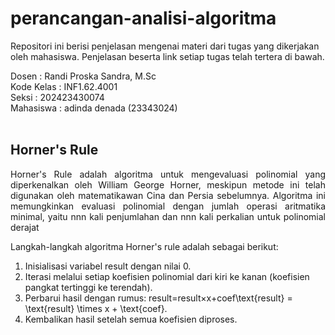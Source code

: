 # perancangan-analisi-algoritma
Repositori ini berisi penjelasan mengenai materi dari tugas yang dikerjakan oleh mahasiswa. Penjelasan beserta link setiap tugas telah tertera di bawah.

Dosen : Randi Proska Sandra, M.Sc<br>
Kode Kelas : INF1.62.4001 <br>
Seksi : 202423430074<br>
Mahasiswa : adinda denada (23343024)<br><br>

## Horner's Rule



<p align="justify">
Horner's Rule adalah algoritma untuk mengevaluasi polinomial yang diperkenalkan oleh William George Horner, meskipun metode ini telah digunakan oleh matematikawan Cina dan Persia sebelumnya. Algoritma ini memungkinkan evaluasi polinomial dengan jumlah operasi aritmatika minimal, yaitu nnn kali penjumlahan dan nnn kali perkalian untuk polinomial derajat</p>

<p align="justify">
Langkah-langkah algoritma Horner's rule adalah sebagai berikut: </p>
<ol>
 <li>Inisialisasi variabel result dengan nilai 0.</li>
 <li>Iterasi melalui setiap koefisien polinomial dari kiri ke kanan (koefisien pangkat tertinggi ke terendah).</li>
 <li>Perbarui hasil dengan rumus: result=result×x+coef\text{result} = \text{result} \times x + \text{coef}.</li>
 <li>Kembalikan hasil setelah semua koefisien diproses.</li>
</ol>
